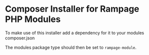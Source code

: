 # Composer Installer for Rampage PHP Modules

To make use of this installer add a dependency for it to your modules composer.json

The modules package type should then be set to `rampage-module`.
 